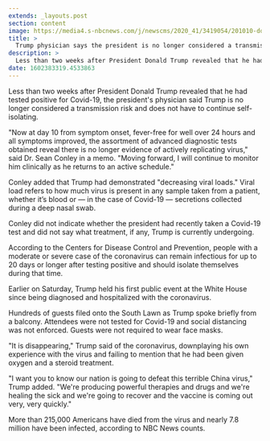 ```yaml
--- 
extends: _layouts.post 
section: content 
image: https://media4.s-nbcnews.com/j/newscms/2020_41/3419054/201010-donald-trump-mn-1400_34ff8f917e585a981e0ce7acedbdec0a.nbcnews-fp-1200-630.JPG 
title: > 
  Trump physician says the president is no longer considered a transmission risk to others 
description: > 
  Less than two weeks after President Donald Trump revealed that he had tested positive for Covid-19, the president's physician said Trump is no longer considered a transmission risk and does not have to continue self-isolating.Conley did not indicate whether the president had recently taken a Covid-19 test and did not say what treatment, if any, Trump is currently undergoing.Earlier on Saturday, Trump held his first public event at the White House since being diagnosed and hospitalized with the coronavirus.Hundreds of guests filed onto the South Lawn as Trump spoke briefly from a balcony."I want you to know our nation is going to defeat this terrible China virus," Trump added. 
date: 1602383319.4533863 
--- 
```

Less than two weeks after President Donald Trump revealed that he had tested positive for Covid-19, the president's physician said Trump is no longer considered a transmission risk and does not have to continue self-isolating.

"Now at day 10 from symptom onset, fever-free for well over 24 hours and all symptoms improved, the assortment of advanced diagnostic tests obtained reveal there is no longer evidence of actively replicating virus," said Dr. Sean Conley in a memo. "Moving forward, I will continue to monitor him clinically as he returns to an active schedule."

Conley added that Trump had demonstrated "decreasing viral loads." Viral load refers to how much virus is present in any sample taken from a patient, whether it’s blood or — in the case of Covid-19 — secretions collected during a deep nasal swab.

Conley did not indicate whether the president had recently taken a Covid-19 test and did not say what treatment, if any, Trump is currently undergoing.

According to the Centers for Disease Control and Prevention, people with a moderate or severe case of the coronavirus can remain infectious for up to 20 days or longer after testing positive and should isolate themselves during that time.

Earlier on Saturday, Trump held his first public event at the White House since being diagnosed and hospitalized with the coronavirus.

Hundreds of guests filed onto the South Lawn as Trump spoke briefly from a balcony. Attendees were not tested for Covid-19 and social distancing was not enforced. Guests were not required to wear face masks.

"It is disappearing," Trump said of the coronavirus, downplaying his own experience with the virus and failing to mention that he had been given oxygen and a steroid treatment.

"I want you to know our nation is going to defeat this terrible China virus," Trump added. "We're producing powerful therapies and drugs and we're healing the sick and we're going to recover and the vaccine is coming out very, very quickly."

More than 215,000 Americans have died from the virus and nearly 7.8 million have been infected, according to NBC News counts.